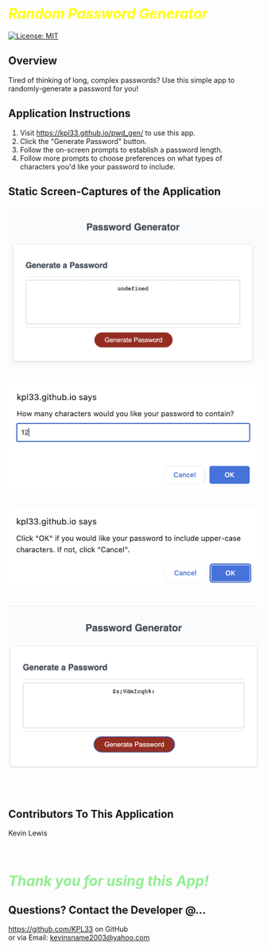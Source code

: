 # <span style="color: yellow;">**_Random Password Generator_**</span>

[![License: MIT](https://img.shields.io/badge/License-MIT-yellow.svg)](https://opensource.org/licenses/MIT)
</br>

## Overview

Tired of thinking of long, complex passwords? Use this simple app to randomly-generate a password for you!
</br>

## Application Instructions

1. Visit https://kpl33.github.io/pwd_gen/ to use this app.</br>
2. Click the "Generate Password" button.</br>
3. Follow the on-screen prompts to establish a password length.</br>
4. Follow more prompts to choose preferences on what types of characters you'd like your password to include.</br>

## Static Screen-Captures of the Application

![Password generator running on webpage. Initially blank](./assets/example1.png)

##

![Prompt, asking for preferred password length](./assets/example2.png)

##

![Prompt, asking for preferred characters to include in password](./assets/example3.png)

##

![Generated password](./assets/example4.png)

##

</br>

## Contributors To This Application

Kevin Lewis

</br>

# <span style="color: lightgreen;">**_Thank you for using this App!_**</span>

## Questions? Contact the Developer @...

https://github.com/KPL33 on GitHub</br>
or via Email: kevinsname2003@yahoo.com
